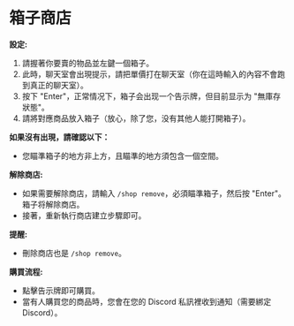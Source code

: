 # 箱子商店

**設定:**
1. 請握著你要賣的物品並左鍵一個箱子。
2. 此時，聊天室會出現提示，請把單價打在聊天室（你在這時輸入的內容不會跑到真正的聊天室）。
3. 按下 "Enter"，正常情况下，箱子会出现一个告示牌，但目前显示为 "無庫存狀態"。
4. 請將對應商品放入箱子（放心，除了您，没有其他人能打開箱子）。

**如果沒有出現，請確認以下：**
- 您瞄準箱子的地方非上方，且瞄準的地方須包含一個空間。

**解除商店:**
- 如果需要解除商店，請輸入 `/shop remove`，必須瞄準箱子，然后按 "Enter"。箱子将解除商店。
- 接著，重新執行商店建立步驟即可。

**提醒:**
- 刪除商店也是 `/shop remove`。

**購買流程:**
- 點擊告示牌即可購買。
- 當有人購買您的商品時，您會在您的 Discord 私訊裡收到通知（需要綁定 Discord）。
